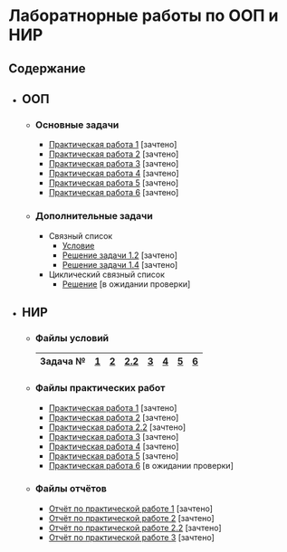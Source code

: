 # Лаборатнорные работы по ООП и НИР

## Содержание
- ## ООП
  - ### Основные задачи
    - [Практическая работа 1](ООП/Practical_work_1/Practical_work_1/Practical_work_1.cpp) [зачтено]
    - [Практическая работа 2](ООП/Practical_work_2/Practical_work_2.cpp) [зачтено]
    - [Практическая работа 3](ООП/Practical_work_3/Practical_work_3.cpp) [зачтено]
    - [Практическая работа 4](ООП/Practical_work_4/Practical_work_4.cpp) [зачтено]
    - [Практическая работа 5](ООП/Practical_work_5/Practical_work_5.cpp) [зачтено]
    - [Практическая работа 6](ООП/Practical_work_6/Practical_work_6.cpp) [зачтено]
  - ### Дополнительные задачи
    - Связный список
      - [Условие](ООП/List/Задание.pdf)
      - [Решение задачи 1.2](ООП/List/List_1_2/List_1_2.cpp) [зачтено]
      - [Решение задачи 1.4](ООП/List/List_1_4/List_1_4.cpp) [зачтено]
    - Циклический связный список
      - [Решение](ООП/Looped_list/Looped_list.cpp) [в ожидании проверки]


- ## НИР
  - ### Файлы условий
    | Задача №| [1](НИР/Текст_заданий/задание_1.pdf)  |  [2](НИР/Текст_заданий/задание_2.pdf) |  [2.2](НИР/Текст_заданий/задание_2_2.pdf) | [3](НИР/Текст_заданий/задание_3.pdf)  | [4](НИР/Текст_заданий/задание_4.pdf)  |  [5](НИР/Текст_заданий/задание_5.pdf) | [6](НИР/Текст_заданий/задание_6.pdf)   |
    |---|---|---|---|---|---|---|---| 
  - ### Файлы практических работ
    - [Практическая работа 1](НИР/homework_1.R) [зачтено]
    - [Практическая работа 2](НИР/homework_2.R) [зачтено]
    - [Практическая работа 2.2](НИР/homework_2_2.R) [зачтено]
    - [Практическая работа 3](НИР/homework_3.R) [зачтено]
    - [Практическая работа 4](НИР/homework_4.ipynb) [зачтено]
    - [Практическая работа 5](НИР/homework_5.ipynb) [зачтено]
    - [Практическая работа 6](НИР/homework_6.ipynb) [в ожидании проверки]
  - ### Файлы отчётов
    - [Отчёт по практической работе 1](НИР/Отчёт%20по%20задаче%201.docx) [зачтено]
    - [Отчёт по практической работе 2](НИР/Отчёт%20по%20задаче%202.1.docx) [зачтено]
    - [Отчёт по практической работе 2.2](НИР/Отчёт%20по%20задаче%202.2.docx) [зачтено]
    - [Отчёт по практической работе 3](НИР/Отчёт%20по%20задаче%203.docx) [зачтено]
